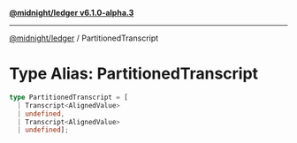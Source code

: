 [**@midnight/ledger v6.1.0-alpha.3**](../README.md)

***

[@midnight/ledger](../globals.md) / PartitionedTranscript

# Type Alias: PartitionedTranscript

```ts
type PartitionedTranscript = [
  | Transcript<AlignedValue>
  | undefined, 
  | Transcript<AlignedValue>
  | undefined];
```
